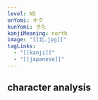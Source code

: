 ```yaml
---
level: N5
onYomi: ホク
kunYomi: きた
kanjiMeaning: north
image: "[[北.jpg]]"
tagLinks:
  - "[[kanji]]"
  - "[[japanese]]"
---
```

## character analysis